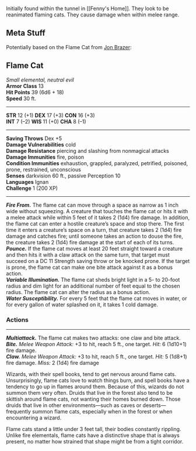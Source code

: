 Initially found within the tunnel in [[Fenny's Home]]. They look to be reanimated flaming cats.
They cause damage when within melee range.

## Meta Stuff
Potentially based on the Flame Cat from [Jon Brazer](https://jonbrazer.com/2018/04/04/5e-flame-cat/):

## Flame Cat

_Small elemental, neutral evil_  
**Armor Class** 13  
**Hit Points** 39 (6d6 + 18)  
**Speed** 30 ft.

---

**STR** 12 (+1) **DEX** 17 (+3) **CON** 16 (+3)  
**INT** 7 (–2) **WIS** 11 (+0) **CHA** 8 (–1)

---

**Saving Throws** Dex +5  
**Damage Vulnerabilities** cold  
**Damage Resistance** piercing and slashing from nonmagical attacks  
**Damage Immunities** fire, poison  
**Condition Immunities** exhaustion, grappled, paralyzed, petrified, poisoned, prone, restrained, unconscious  
**Senses** darkvision 60 ft., passive Perception 10  
**Languages** Ignan  
**Challenge** 1 (200 XP)

---

_**Fire From.**_ The flame cat can move through a space as narrow as 1 inch wide without squeezing. A creature that touches the flame cat or hits it with a melee attack while within 5 feet of it takes 2 (1d4) fire damage. In addition, the flame cat can enter a hostile creature’s space and stop there. The first time it enters a creature’s space on a turn, that creature takes 2 (1d4) fire damage and catches fire; until someone takes an action to douse the fire, the creature takes 2 (1d4) fire damage at the start of each of its turns.  
_**Pounce.**_ If the flame cat moves at least 20 feet straight toward a creature and then hits it with a claw attack on the same turn, that target must succeed on a DC 11 Strength saving throw or be knocked prone. If the target is prone, the flame cat can make one bite attack against it as a bonus action.  
_**Variable Illumination.**_ The flame cat sheds bright light in a 5- to 20-foot radius and dim light for an additional number of feet equal to the chosen radius. The flame cat can alter the radius as a bonus action.  
_**Water Susceptibility.**_ For every 5 feet that the flame cat moves in water, or for every gallon of water splashed on it, it takes 1 cold damage.

### Actions

---

_**Multiattack.**_ The flame cat makes two attacks: one claw and bite attack.  
_**Bite.**_ _Melee Weapon Attack:_ +3 to hit, reach 5 ft., one target. _Hit:_ 6 (1d10+1) fire damage.  
_**Claw.**_ _Melee Weapon Attack:_ +3 to hit, reach 5 ft., one target. _Hit:_ 5 (1d8+1) fire damage. _Miss:_ 2 (1d4) fire damage

Wizards, with their spell books, tend to get nervous around flame cats. Unsurprisingly, flame cats love to watch things burn, and spell books have a tendency to go up in flames around them. Because of this, wizards do not summon them very often. Druids that live in the forest also tend to be skittish around flame cats, not wanting their homes burned down. Those druids that live in other environments—such as caves or deserts—frequently summon flame cats, especially when in the forest or when encountering a wizard.

Flame cats stand a little under 3 feet tall, their bodies constantly rippling. Unlike fire elementals, flame cats have a distinctive shape that is always present, no matter how strained that shape might be from a tight corridor.